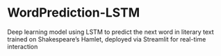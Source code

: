 # WordPrediction-LSTM
Deep learning model using LSTM  to predict the next word in literary text trained on Shakespeare’s Hamlet, deployed via Streamlit for real-time interaction
